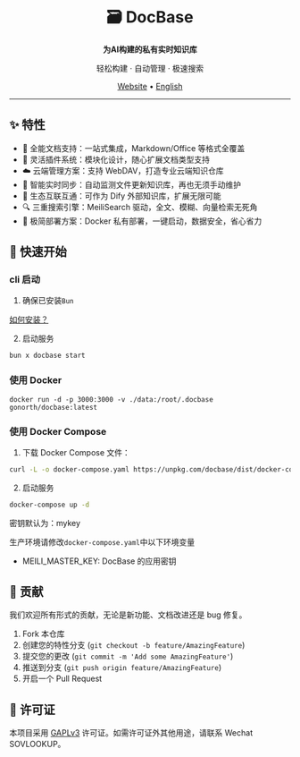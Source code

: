 <div align="center">
  <h1>🗃️ DocBase</h1>
  <p><strong>为AI构建的私有实时知识库</strong></p>
  <p>轻松构建 · 自动管理 · 极速搜索</p>
</div>

<p align="center">
  <a href="https://docbase.cc">Website</a> •
  <a href="./README.en.md">English</a>
</p>

---

## ✨ 特性

- 📂 全能文档支持：一站式集成，Markdown/Office 等格式全覆盖
- 🧩 灵活插件系统：模块化设计，随心扩展文档类型支持
- ☁️ 云端管理方案：支持 WebDAV，打造专业云端知识仓库
- 🚀 智能实时同步：自动监测文件更新知识库，再也无须手动维护
- 🔌 生态互联互通：可作为 Dify 外部知识库，扩展无限可能
- 🔍 三重搜索引擎：MeiliSearch 驱动，全文、模糊、向量检索无死角
- 🐳 极简部署方案：Docker 私有部署，一键启动，数据安全，省心省力

## 🚀 快速开始

### cli 启动

1. 确保已安装`Bun`

[如何安装？](https://www.bunjs.cn/docs/installation#%E5%AE%89%E8%A3%85)

2. 启动服务

```bash
bun x docbase start
```

### 使用 Docker

```
docker run -d -p 3000:3000 -v ./data:/root/.docbase gonorth/docbase:latest
```

### 使用 Docker Compose

1. 下载 Docker Compose 文件：

```bash
curl -L -o docker-compose.yaml https://unpkg.com/docbase/dist/docker-compose.yaml
```

2. 启动服务

```bash
docker-compose up -d
```

密钥默认为：mykey

生产环境请修改`docker-compose.yaml`中以下环境变量

- MEILI_MASTER_KEY: DocBase 的应用密钥

<!-- 客户端版 -->
<!-- 前端插件管理页面 -->
<!-- 多知识库前端页面 -->
<!-- 本地自动部署 meilisearch -->
<!-- 整合 aiaw 前端 -->
<!-- 制作宣传视频发 bilibili -->
<!-- 制作图文发小红书 -->

## 🤝 贡献

我们欢迎所有形式的贡献，无论是新功能、文档改进还是 bug 修复。

1. Fork 本仓库
2. 创建您的特性分支 (`git checkout -b feature/AmazingFeature`)
3. 提交您的更改 (`git commit -m 'Add some AmazingFeature'`)
4. 推送到分支 (`git push origin feature/AmazingFeature`)
5. 开启一个 Pull Request

## 📄 许可证

本项目采用 [GAPLv3](LICENSE) 许可证。如需许可证外其他用途，请联系 Wechat SOVLOOKUP。

<!-- 下一步-->

<!-- TODO 开发部署 -->
<!-- TODO 流水线发布 compile -->
<!-- TODO 测试 docker -->
<!-- TODO 适配 bin 下的 meili -->

<!-- TODO 文档 -->
<!-- TODO [文档] 仅限下载安装，去掉命令行安装 -->
<!-- TODO [文档] 文档补充插件开发教程 -->

<!-- TODO 前端界面 -->
<!-- TODO [图编辑实现] 模型管理 -->
<!-- TODO [图编辑实现] 知识库配置模型 -->
<!-- TODO [图编辑实现] 拓展配置插件 -->

<!-- TODO RAG 精准度 -->
<!-- TODO [插件] 探索更精准的 RAG -->
<!-- TODO [插件] 中间件插件（search、upsert、remove 操作可使用中间件拓展） -->
<!-- TODO [插件] 合集插件（多个插件为一个插件单元统一安装卸载） -->

<!-- 企业版 -->
<!-- 知识库自定义 dify 搜索的配置 -->
<!-- 文件时光旅行功能，记录修改记录 -->
<!-- 多用户 -->
<!-- OIDC 认证 -->
<!-- 知识库粒度的权限管理（webdav权限+搜索权限控制） -->
<!-- 知识库分享、挂载 -->
<!-- 前端 i8n -->
